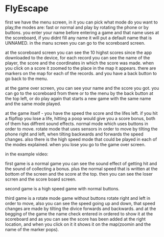 # FlyEscape

first we have the menu screen,
in it you can pick what mode do you want to play,the modes are: fast or normal and play by rotating the phone or by buttons.
you enter your name before entering a game and that name uses at the scoreboard, if you didnt fill any name it will put a default name that is UNNAMED.
in the manu screen you can go to the scoreboard screen.

at the scoreboard screen you can see the 10 highst scores since the app downloaded to the device,
for each record you can see the name of the player, the score and the coordinates in which the score was made.
when you click on a score it zoomed to the place in the map it appears.
there are markers on the map for each of the records.
and you have a back button to go back to the menu.

at the game over screen, you can see your name and the score you got.
you can go to the scoreboard from there or to the menu by the back button at the top left,
or do play again that starts a new game with the same name and the same mode played.

at the game itself - 
you have the speed the score and the lifes left.
if you hit a flipflop you lose a life, hitting a poop would give you a score bonus, both of them has diffrent sound effects.
normal mode which uses buttons in order to move.
rotate mode that uses sensors in order to move by tilting the phone right and left, when tilting backwards and forwards the speed changes.
also there is the high speed mode that could be played in each of the modes explained.
when you lose you go to the game over screen.



in the example video:

first game is a normal game you can see the sound effect of getting hit and the sound of collecting a bonus.
plus the normal speed that is written at the bottom of the screen and the score at the top.
then you can see the loser scrren and the score board screen.

second game is a high speed game with normal buttons.

third game is a rotate mode game without buttons rotate right and left in order to move,
also you can see the speed going up and down, that speed changes are made by tilting the divice forwards and backwards.
and at the begging of the game the name check entered in ordered to show it at the scoreboard and as you can see the score has been added at the right location,
and when you click on it it shows it on the map(zoomin and the name of the marker pops).
